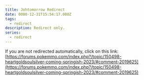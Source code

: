 ```yaml
---
title: Johtomorrow Redirect
date: 0000-12-31T15:54:17.000Z
tags:
  - redirect
description: Redirect only.
series:
  - redirect
---
```


If you are not redirected automatically, click on this link: [https://forums.pokemmo.com/index.php?/topic/150498-heartgoldsoulsilver-coming-springish-2023/#comment-2019625](https://forums.pokemmo.com/index.php?/topic/150498-heartgoldsoulsilver-coming-springish-2023/#comment-2019625)
